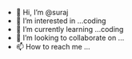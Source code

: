 - 👋 Hi, I’m @suraj
- 👀 I’m interested in ...coding
- 🌱 I’m currently learning ...coding
- 💞️ I’m looking to collaborate on ...
- 📫 How to reach me ...

<!---
liolam/liolam is a ✨ special ✨ repository because its `README.md` (this file) appears on your GitHub profile.
You can click the Preview link to take a look at your changes.
--->
